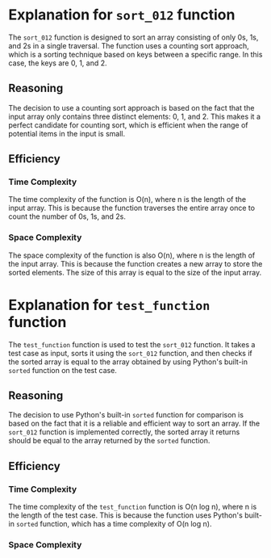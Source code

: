 # Explanation for `sort_012` function

The `sort_012` function is designed to sort an array consisting of only 0s, 1s, and 2s in a single traversal. The function uses a counting sort approach, which is a sorting technique based on keys between a specific range. In this case, the keys are 0, 1, and 2.

## Reasoning

The decision to use a counting sort approach is based on the fact that the input array only contains three distinct elements: 0, 1, and 2. This makes it a perfect candidate for counting sort, which is efficient when the range of potential items in the input is small.

## Efficiency

### Time Complexity

The time complexity of the function is O(n), where n is the length of the input array. This is because the function traverses the entire array once to count the number of 0s, 1s, and 2s.

### Space Complexity

The space complexity of the function is also O(n), where n is the length of the input array. This is because the function creates a new array to store the sorted elements. The size of this array is equal to the size of the input array.

# Explanation for `test_function` function

The `test_function` function is used to test the `sort_012` function. It takes a test case as input, sorts it using the `sort_012` function, and then checks if the sorted array is equal to the array obtained by using Python's built-in `sorted` function on the test case.

## Reasoning

The decision to use Python's built-in `sorted` function for comparison is based on the fact that it is a reliable and efficient way to sort an array. If the `sort_012` function is implemented correctly, the sorted array it returns should be equal to the array returned by the `sorted` function.

## Efficiency

### Time Complexity

The time complexity of the `test_function` function is O(n log n), where n is the length of the test case. This is because the function uses Python's built-in `sorted` function, which has a time complexity of O(n log n).

### Space Complexity